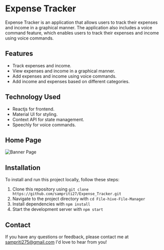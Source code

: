 # Expense Tracker

Expense Tracker is an application that allows users to track their expenses and income in a graphical manner. The application also includes a voice command feature, which enables users to track their expenses and income using voice commands.

## Features

- Track expenses and income.
- View expenses and income in a graphical manner.
- Add expenses and income using voice commands.
- Add income and expenses based on different categories.


## Technology Used

- Reactjs for frontend.
- Material UI for styling. 
- Context API for state management.
- Speechly for voice commands.

## Home Page
![Banner Page](https://res.cloudinary.com/dewu8pifs/image/upload/v1682261986/Expense_kfxje1.png)




## Installation

To install and run this project locally, follow these steps:

1. Clone this repository using `git clone https://github.com/sampriti27/Expense_Tracker.git`
2. Navigate to the project directory with `cd File-hive-File-Manager`
3. Install dependencies with `npm install`
4. Start the development server with `npm start`


## Contact

If you have any questions or feedback, please contact me at sampriti275@gmail.com I'd love to hear from you!